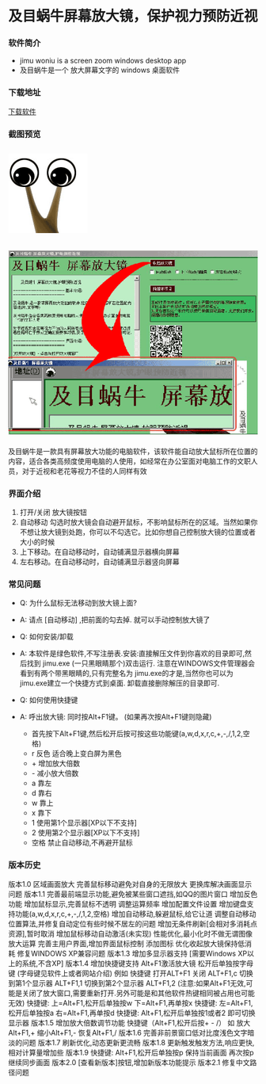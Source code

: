 # 及目蜗牛屏幕放大镜，保护视力预防近视

### 软件简介
- jimu woniu is a screen zoom windows desktop app
- 及目蜗牛是一个 放大屏幕文字的 windows 桌面软件

### 下载地址
[下载软件](https://github.com/cititic/jimu-woniu/releases/download/v2.1/jimu.zip)

### 截图预览

![app-logo](https://github.com/cititic/jimu-woniu/blob/master/assets/logo.gif?raw=true)
---
![app-ui](https://github.com/cititic/jimu-woniu/blob/master/assets/jimu-woniu.gif?raw=true)
---
及目蜗牛是一款具有屏幕放大功能的电脑软件，该软件能自动放大鼠标所在位置的内容，适合各类高频度使用电脑的人使用，如经常在办公室面对电脑工作的文职人员，对于近视和老花等视力不佳的人同样有效


### 界面介绍
1. 打开/关闭 放大镜按钮
2. 自动移动 勾选时放大镜会自动避开鼠标，不影响鼠标所在的区域。当然如果你不想让放大镜到处跑，你可以不勾选它。比如你想自己控制放大镜的位置或者大小的时候
3. 上下移动。在自动移动时，自动铺满显示器横向屏幕
4. 左右移动。在自动移动时，自动铺满显示器竖向屏幕

### 常见问题
- Q: 为什么鼠标无法移动到放大镜上面?
- A: 请点 [自动移动] ,把前面的勾去掉. 就可以手动控制放大镜了

- Q: 如何安装/卸载
- A: 本软件是绿色软件,不写注册表.安装:直接解压文件到你喜欢的目录即可,然后找到 jimu.exe (一只黑眼睛那个)双击运行. 注意在WINDOWS文件管理器会看到有两个带黑眼睛的,只有完整名为 jimu.exe的才是,当然你也可以为jimu.exe建立一个快捷方式到桌面. 卸载直接删除解压的目录即可.

- Q: 如何使用快捷键
- A: 呼出放大镜: 同时按Alt+F1键。 (如果再次按Alt+F1键则隐藏)
	+ 首先按下Alt+F1键,然后松开后按可按这些功能键(a,w,d,x,r,c,+,-,/,1,2,空格)
	+ r 反色 适合晚上变白屏为黑色
	+ \+ 增加放大倍数
	+ \- 减小放大倍数
	+ a 靠左
	+ d 靠右
	+ w 靠上
	+ x 靠下
	+ 1 使用第1个显示器[XP以下不支持]
	+ 2 使用第2个显示器[XP以下不支持]
	+ 空格 禁止自动移动,不再避开鼠标


### 版本历史

版本1.0
区域画面放大
完善鼠标移动避免对自身的无限放大
更换库解决画面显示问题
版本1.1
完善最前端显示功能,避免被某些窗口遮挡,如QQ的图片窗口
增加反色功能
增加鼠标显示,完善鼠标不透明
调整运算频率
增加配置文件设置
增加键盘支持功能(a,w,d,x,r,c,+,-,/,1,2,空格)
增加自动移动,躲避鼠标,给它让道
调整自动移动位置算法,并修复自动定位有些时候不居左的问题
增加无条件刷新[会相对多消耗点资源],暂时取消
增加鼠标移动自动激活(未实现)
性能优化,最小化时不做无谓图像放大运算
完善主用户界面,增加界面鼠标控制
添加图标
优化收起放大镜保持低消耗
修复WINDOWS XP兼容问题
版本1.3
增加多显示器支持 [需要Windows XP以上的系统,不含XP]
版本1.4
增加快捷键支持 Alt+F1激活放大镜 松开后单独按字母键 (字母键见软件上或者网站介绍) 例如 快捷键 打开ALT+F1 关闭 ALT+F1,c 切换到第1个显示器 ALT+F1,1 切换到第2个显示器 ALT+F1,2 (注意:如果Alt+F1无效,可能是关闭了放大窗口,需要重新打开.另外可能是和其他软件热键相同被占用也可能无效)
快捷键: 上=Alt+F1,松开后单独按w 下=Alt+F1,再单按x
快捷键: 左=Alt+F1,松开后单独按a 右=Alt+F1,再单按d
快捷键: Alt+F1,松开后单独按1或者2 即可切换显示器
版本1.5
增加放大倍数调节功能 快捷键（Alt+F1,松开后按+ - /） 如 放大Alt+F1,+ 缩小Alt+F1,- 恢复Alt+F1,/
版本1.6
完善非前景窗口低对比度浅色文字暗淡的问题
版本1.7
刷新优化,动态更新更流畅
版本1.8
更新触发触发方法,响应更快,相对计算量增加些
版本1.9
快捷键: Alt+F1,松开后单独按p 保持当前画面 再次按p 继续同步画面
版本2.0
[查看新版本]按钮,增加新版本功能提示
版本2.1
修复中文路径问题
